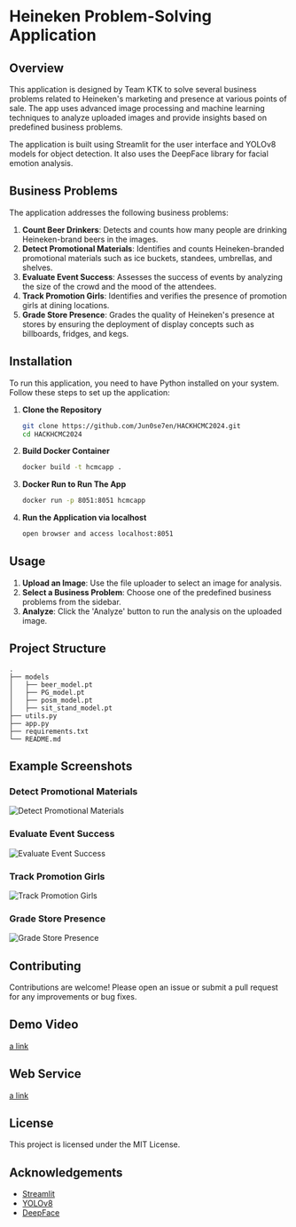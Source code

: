 
# Heineken Problem-Solving Application

## Overview

This application is designed by Team KTK to solve several business problems related to Heineken's marketing and presence at various points of sale. The app uses advanced image processing and machine learning techniques to analyze uploaded images and provide insights based on predefined business problems.

The application is built using Streamlit for the user interface and YOLOv8 models for object detection. It also uses the DeepFace library for facial emotion analysis.

## Business Problems

The application addresses the following business problems:

1. **Count Beer Drinkers**: Detects and counts how many people are drinking Heineken-brand beers in the images.
2. **Detect Promotional Materials**: Identifies and counts Heineken-branded promotional materials such as ice buckets, standees, umbrellas, and shelves.
3. **Evaluate Event Success**: Assesses the success of events by analyzing the size of the crowd and the mood of the attendees.
4. **Track Promotion Girls**: Identifies and verifies the presence of promotion girls at dining locations.
5. **Grade Store Presence**: Grades the quality of Heineken's presence at stores by ensuring the deployment of display concepts such as billboards, fridges, and kegs.

## Installation

To run this application, you need to have Python installed on your system. Follow these steps to set up the application:

1. **Clone the Repository**

    ```bash
    git clone https://github.com/Jun0se7en/HACKHCMC2024.git
    cd HACKHCMC2024
    ```

2. **Build Docker Container**

    ```bash
    docker build -t hcmcapp .
    ```

3. **Docker Run to Run The App**

    ```bash
    docker run -p 8051:8051 hcmcapp
    ```

4. **Run the Application via localhost**

    ```bash
    open browser and access localhost:8051
    ```

## Usage

1. **Upload an Image**: Use the file uploader to select an image for analysis.
2. **Select a Business Problem**: Choose one of the predefined business problems from the sidebar.
3. **Analyze**: Click the 'Analyze' button to run the analysis on the uploaded image.

## Project Structure

```
.
├── models
│   ├── beer_model.pt
│   ├── PG_model.pt
│   ├── posm_model.pt
│   ├── sit_stand_model.pt
├── utils.py
├── app.py
├── requirements.txt
└── README.md
```

## Example Screenshots

### Detect Promotional Materials
![Detect Promotional Materials](screenshots/problem2.png)

### Evaluate Event Success
![Evaluate Event Success](screenshots/problem3.png)

### Track Promotion Girls
![Track Promotion Girls](screenshots/problem4.png)

### Grade Store Presence
![Grade Store Presence](screenshots/problem5.png)

## Contributing

Contributions are welcome! Please open an issue or submit a pull request for any improvements or bug fixes.

## Demo Video

[a link](https://drive.google.com/file/d/1vQOXEvuzBbg69ytEgb7fxF-KccDPy10S/view?usp=sharing)

## Web Service

[a link](hackhcmc2024.azurewebsites.net)

## License

This project is licensed under the MIT License.

## Acknowledgements

- [Streamlit](https://streamlit.io/)
- [YOLOv8](https://github.com/ultralytics/yolov5)
- [DeepFace](https://github.com/serengil/deepface)

